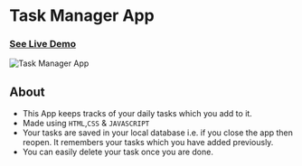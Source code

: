 # Task Manager App

### [See Live Demo](https://vibhaysingh.github.io/task-manager-app/)

![Task Manager App](https://drive.google.com/uc?export=view&id=1e0lb8P-SRtuSObuu576e41Y0050YfmMb)


## About
- This App keeps tracks of your daily tasks which you add to it.<br/>
- Made using ```HTML```,```CSS```  & ```JAVASCRIPT```<br/>
- Your tasks are saved in your local database i.e. if you close the app then reopen. It remembers your tasks which you have added previously.<br/>
- You can easily delete your task once you are done.
